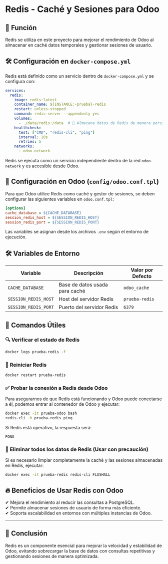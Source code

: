 # Redis - Caché y Sesiones para Odoo

## 📌 Función
Redis se utiliza en este proyecto para mejorar el rendimiento de Odoo al almacenar en caché datos temporales y gestionar sesiones de usuario.

## 🛠 Configuración en `docker-compose.yml`
Redis está definido como un servicio dentro de `docker-compose.yml` y se configura con:
```yaml
services:
  redis:
    image: redis:latest
    container_name: ${INSTANCE:-prueba}-redis
    restart: unless-stopped
    command: redis-server --appendonly yes
    volumes:
      - ./data/redis:/data  # 🔹 Almacena datos de Redis de manera persistente
    healthcheck:
      test: ["CMD", "redis-cli", "ping"]
      interval: 10s
      retries: 5
    networks:
      - odoo-network
```
Redis se ejecuta como un servicio independiente dentro de la red `odoo-network` y es accesible desde Odoo.

## 📌 Configuración en Odoo (`config/odoo.conf.tpl`)
Para que Odoo utilice Redis como caché y gestor de sesiones, se deben configurar las siguientes variables en `odoo.conf.tpl`:
```ini
[options]
cache_database = ${CACHE_DATABASE}
session_redis_host = ${SESSION_REDIS_HOST}
session_redis_port = ${SESSION_REDIS_PORT}
```
Las variables se asignan desde los archivos `.env` según el entorno de ejecución.

## 🛠 Variables de Entorno
| **Variable**           | **Descripción**                     | **Valor por Defecto** |
|------------------------|-------------------------------------|-----------------|
| `CACHE_DATABASE`       | Base de datos usada para caché     | `odoo_cache` |
| `SESSION_REDIS_HOST`   | Host del servidor Redis            | `prueba-redis` |
| `SESSION_REDIS_PORT`   | Puerto del servidor Redis          | `6379` |

## 🚀 Comandos Útiles

### 🔍 **Verificar el estado de Redis**
```bash
docker logs prueba-redis -f
```

### 🔄 **Reiniciar Redis**
```bash
docker restart prueba-redis
```

### ✅ **Probar la conexión a Redis desde Odoo**
Para asegurarnos de que Redis está funcionando y Odoo puede conectarse a él, podemos entrar al contenedor de Odoo y ejecutar:
```bash
docker exec -it prueba-odoo bash
redis-cli -h prueba-redis ping
```
Si Redis está operativo, la respuesta será:
```
PONG
```

### 📌 **Eliminar todos los datos de Redis (Usar con precaución)**
Si es necesario limpiar completamente la caché y las sesiones almacenadas en Redis, ejecutar:
```bash
docker exec -it prueba-redis redis-cli FLUSHALL
```

## 🔥 **Beneficios de Usar Redis con Odoo**
✔ Mejora el rendimiento al reducir las consultas a PostgreSQL.  
✔ Permite almacenar sesiones de usuario de forma más eficiente.  
✔ Soporta escalabilidad en entornos con múltiples instancias de Odoo.  

---

## 📌 Conclusión
Redis es un componente esencial para mejorar la velocidad y estabilidad de Odoo, evitando sobrecargar la base de datos con consultas repetitivas y gestionando sesiones de manera optimizada.
